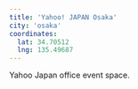 ```yaml
---
title: 'Yahoo! JAPAN Osaka'
city: 'osaka'
coordinates:
  lat: 34.70512
  lng: 135.49687
---
```


Yahoo Japan office event space.
